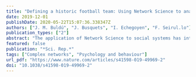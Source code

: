```yaml
---
title: "Defining a historic football team: Using Network Science to analyze Guardiola's F.C. Barcelona"
date: 2019-12-01
publishDate: 2020-05-22T15:07:36.338347Z
authors: ["J. M. Buldú", "J. Busquets", "I. Echegoyen", "F. Seirul.lo"]
publication_types: ["2"]
abstract: "The application of Network Science to social systems has introduced new methodologies to analyze classical problems such as the emergence of epidemics, the arousal of cooperation between individuals or the propagation of information along social networks. More recently, the organization of football teams and their performance have been unveiled using metrics coming from Network Science, where a team is considered as a complex network whose nodes (i.e., players) interact with the aim of overcoming the opponent network. Here, we combine the use of different network metrics to extract the particular signature of the F.C. Barcelona coached by Guardiola, which has been considered one of the best teams along football history. We have first compared the network organization of Guardiola's team with their opponents along one season of the Spanish national league, identifying those metrics with statistically significant differences and relating them with the Guardiola's game. Next, we have focused on the temporal nature of football passing networks and calculated the evolution of all network properties along a match, instead of considering their average. In this way, we are able to identify those network metrics that enhance the probability of scoring/receiving a goal, showing that not all teams behave in the same way and how the organization Guardiola's F.C. Barcelona is different from the rest, including its clustering coefficient, shortest-path length, largest eigenvalue of the adjacency matrix, algebraic connectivity and centrality distribution."
featured: false
publication: "*Sci. Rep.*"
tags: ["Complex networks", "Psychology and behaviour"]
url_pdf: "https://www.nature.com/articles/s41598-019-49969-2"
doi: "10.1038/s41598-019-49969-2"
---
```


